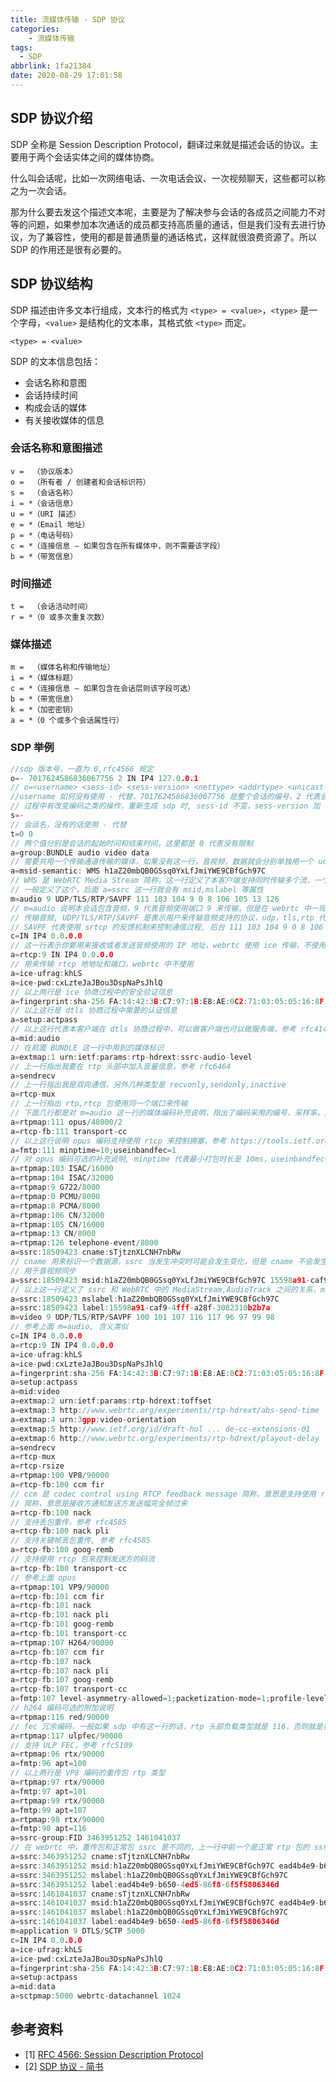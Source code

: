 ```yaml
---
title: 流媒体传输 - SDP 协议
categories: 
    - 流媒体传输
tags:
  - SDP
abbrlink: 1fa21384
date: 2020-08-29 17:01:58
---
```

## SDP 协议介绍

SDP 全称是 Session Description Protocol，翻译过来就是描述会话的协议。主要用于两个会话实体之间的媒体协商。

什么叫会话呢，比如一次网络电话、一次电话会议、一次视频聊天，这些都可以称之为一次会话。

那为什么要去发这个描述文本呢，主要是为了解决参与会话的各成员之间能力不对等的问题，如果参加本次通话的成员都支持高质量的通话，但是我们没有去进行协议，为了兼容性，使用的都是普通质量的通话格式，这样就很浪费资源了。所以 SDP 的作用还是很有必要的。

<!-- more -->

## SDP 协议结构

SDP 描述由许多文本行组成，文本行的格式为 `<type> = <value>`，`<type>` 是一个字母，`<value>` 是结构化的文本串，其格式依 `<type>` 而定。

    <type> = <value>

SDP 的文本信息包括：

* 会话名称和意图
* 会话持续时间
* 构成会话的媒体
* 有关接收媒体的信息

### 会话名称和意图描述

    v =  （协议版本）
    o =  （所有者 / 创建者和会话标识符）
    s =  （会话名称）
    i = *（会话信息）
    u = *（URI 描述）
    e = *（Email 地址）
    p = *（电话号码）
    c = *（连接信息 ― 如果包含在所有媒体中，则不需要该字段）
    b = *（带宽信息）

### 时间描述

    t =  （会话活动时间）
    r = *（0 或多次重复次数）

### 媒体描述

    m =  （媒体名称和传输地址）
    i = *（媒体标题）
    c = *（连接信息 — 如果包含在会话层则该字段可选）
    b = *（带宽信息）
    k = *（加密密钥）
    a = *（0 个或多个会话属性行）

### SDP 举例

``` cpp
//sdp 版本号，一直为 0,rfc4566 规定
o=- 7017624586836067756 2 IN IP4 127.0.0.1
// o=<username> <sess-id> <sess-version> <nettype> <addrtype> <unicast-address>
//username 如何没有使用 - 代替，7017624586836067756 是整个会话的编号，2 代表会话版本，如果在会话
// 过程中有改变编码之类的操作，重新生成 sdp 时, sess-id 不变，sess-version 加 1
s=-
// 会话名，没有的话使用 - 代替
t=0 0
// 两个值分别是会话的起始时间和结束时间，这里都是 0 代表没有限制
a=group:BUNDLE audio video data
// 需要共用一个传输通道传输的媒体，如果没有这一行，音视频，数据就会分别单独用一个 udp 端口来发送
a=msid-semantic: WMS h1aZ20mbQB0GSsq0YxLfJmiYWE9CBfGch97C
// WMS 是 WebRTC Media Stream 简称，这一行定义了本客户端支持同时传输多个流，一个流可以包括多个 track,
// 一般定义了这个，后面 a=ssrc 这一行就会有 msid,mslabel 等属性
m=audio 9 UDP/TLS/RTP/SAVPF 111 103 104 9 0 8 106 105 13 126
// m=audio 说明本会话包含音频，9 代表音频使用端口 9 来传输，但是在 webrtc 中一现在一般不使用，如果设置为 0，代表不
// 传输音频, UDP/TLS/RTP/SAVPF 是表示用户来传输音频支持的协议，udp，tls,rtp 代表使用 udp 来传输 rtp 包，并使用 tls 加密
// SAVPF 代表使用 srtcp 的反馈机制来控制通信过程, 后台 111 103 104 9 0 8 106 105 13 126 表示本会话音频支持的编码，后台几行会有详细补充说明
c=IN IP4 0.0.0.0
// 这一行表示你要用来接收或者发送音频使用的 IP 地址，webrtc 使用 ice 传输，不使用这个地址
a=rtcp:9 IN IP4 0.0.0.0
// 用来传输 rtcp 地地址和端口，webrtc 中不使用
a=ice-ufrag:khLS
a=ice-pwd:cxLzteJaJBou3DspNaPsJhlQ
// 以上两行是 ice 协商过程中的安全验证信息
a=fingerprint:sha-256 FA:14:42:3B:C7:97:1B:E8:AE:0C2:71:03:05:05:16:8F:B9:C7:98:E9:60:43:4B:5B:2C:28:EE:5C:8F3:17
// 以上这行是 dtls 协商过程中需要的认证信息
a=setup:actpass
// 以上这行代表本客户端在 dtls 协商过程中，可以做客户端也可以做服务端，参考 rfc4145 rfc4572
a=mid:audio
// 在前面 BUNDLE 这一行中用到的媒体标识
a=extmap:1 urn:ietf:params:rtp-hdrext:ssrc-audio-level
// 上一行指出我要在 rtp 头部中加入音量信息，参考 rfc6464
a=sendrecv
// 上一行指出我是双向通信，另外几种类型是 recvonly,sendonly,inactive
a=rtcp-mux
// 上一行指出 rtp,rtcp 包使用同一个端口来传输
// 下面几行都是对 m=audio 这一行的媒体编码补充说明，指出了编码采用的编号，采样率，声道等
a=rtpmap:111 opus/48000/2
a=rtcp-fb:111 transport-cc
// 以上这行说明 opus 编码支持使用 rtcp 来控制拥塞，参考 https://tools.ietf.org/html/draft-holmer-rmcat-transport-wide-cc-extensions-01
a=fmtp:111 minptime=10;useinbandfec=1
// 对 opus 编码可选的补充说明, minptime 代表最小打包时长是 10ms，useinbandfec=1 代表使用 opus 编码内置 fec 特性
a=rtpmap:103 ISAC/16000
a=rtpmap:104 ISAC/32000
a=rtpmap:9 G722/8000
a=rtpmap:0 PCMU/8000
a=rtpmap:8 PCMA/8000
a=rtpmap:106 CN/32000
a=rtpmap:105 CN/16000
a=rtpmap:13 CN/8000
a=rtpmap:126 telephone-event/8000
a=ssrc:18509423 cname:sTjtznXLCNH7nbRw
// cname 用来标识一个数据源，ssrc 当发生冲突时可能会发生变化，但是 cname 不会发生变化，也会出现在 rtcp 包中 SDEC 中，
// 用于音视频同步
a=ssrc:18509423 msid:h1aZ20mbQB0GSsq0YxLfJmiYWE9CBfGch97C 15598a91-caf9-4fff-a28f-3082310b2b7a
// 以上这一行定义了 ssrc 和 WebRTC 中的 MediaStream,AudioTrack 之间的关系，msid 后面第一个属性是 stream-d, 第二个是 track-id
a=ssrc:18509423 mslabel:h1aZ20mbQB0GSsq0YxLfJmiYWE9CBfGch97C
a=ssrc:18509423 label:15598a91-caf9-4fff-a28f-3082310b2b7a
m=video 9 UDP/TLS/RTP/SAVPF 100 101 107 116 117 96 97 99 98
// 参考上面 m=audio, 含义类似
c=IN IP4 0.0.0.0
a=rtcp:9 IN IP4 0.0.0.0
a=ice-ufrag:khLS
a=ice-pwd:cxLzteJaJBou3DspNaPsJhlQ
a=fingerprint:sha-256 FA:14:42:3B:C7:97:1B:E8:AE:0C2:71:03:05:05:16:8F:B9:C7:98:E9:60:43:4B:5B:2C:28:EE:5C:8F3:17
a=setup:actpass
a=mid:video
a=extmap:2 urn:ietf:params:rtp-hdrext:toffset
a=extmap:3 http://www.webrtc.org/experiments/rtp-hdrext/abs-send-time
a=extmap:4 urn:3gpp:video-orientation
a=extmap:5 http://www.ietf.org/id/draft-hol ... de-cc-extensions-01
a=extmap:6 http://www.webrtc.org/experiments/rtp-hdrext/playout-delay
a=sendrecv
a=rtcp-mux
a=rtcp-rsize
a=rtpmap:100 VP8/90000
a=rtcp-fb:100 ccm fir
// ccm 是 codec control using RTCP feedback message 简称，意思是支持使用 rtcp 反馈机制来实现编码控制，fir 是 Full Intra Request
// 简称，意思是接收方通知发送方发送幅完全帧过来
a=rtcp-fb:100 nack
// 支持丢包重传，参考 rfc4585
a=rtcp-fb:100 nack pli
// 支持关键帧丢包重传, 参考 rfc4585
a=rtcp-fb:100 goog-remb
// 支持使用 rtcp 包来控制发送方的码流
a=rtcp-fb:100 transport-cc
// 参考上面 opus
a=rtpmap:101 VP9/90000
a=rtcp-fb:101 ccm fir
a=rtcp-fb:101 nack
a=rtcp-fb:101 nack pli
a=rtcp-fb:101 goog-remb
a=rtcp-fb:101 transport-cc
a=rtpmap:107 H264/90000
a=rtcp-fb:107 ccm fir
a=rtcp-fb:107 nack
a=rtcp-fb:107 nack pli
a=rtcp-fb:107 goog-remb
a=rtcp-fb:107 transport-cc
a=fmtp:107 level-asymmetry-allowed=1;packetization-mode=1;profile-level-id=42e01f
// h264 编码可选的附加说明
a=rtpmap:116 red/90000
// fec 冗余编码，一般如果 sdp 中有这一行的话，rtp 头部负载类型就是 116，否则就是各编码原生负责类型
a=rtpmap:117 ulpfec/90000
// 支持 ULP FEC，参考 rfc5109
a=rtpmap:96 rtx/90000
a=fmtp:96 apt=100
// 以上两行是 VP8 编码的重传包 rtp 类型
a=rtpmap:97 rtx/90000
a=fmtp:97 apt=101
a=rtpmap:99 rtx/90000
a=fmtp:99 apt=107
a=rtpmap:98 rtx/90000
a=fmtp:98 apt=116
a=ssrc-group:FID 3463951252 1461041037
// 在 webrtc 中，重传包和正常包 ssrc 是不同的，上一行中前一个是正常 rtp 包的 ssrc, 后一个是重传包的 ssrc
a=ssrc:3463951252 cname:sTjtznXLCNH7nbRw
a=ssrc:3463951252 msid:h1aZ20mbQB0GSsq0YxLfJmiYWE9CBfGch97C ead4b4e9-b650-4ed5-86f8-6f5f5806346d
a=ssrc:3463951252 mslabel:h1aZ20mbQB0GSsq0YxLfJmiYWE9CBfGch97C
a=ssrc:3463951252 label:ead4b4e9-b650-4ed5-86f8-6f5f5806346d
a=ssrc:1461041037 cname:sTjtznXLCNH7nbRw
a=ssrc:1461041037 msid:h1aZ20mbQB0GSsq0YxLfJmiYWE9CBfGch97C ead4b4e9-b650-4ed5-86f8-6f5f5806346d
a=ssrc:1461041037 mslabel:h1aZ20mbQB0GSsq0YxLfJmiYWE9CBfGch97C
a=ssrc:1461041037 label:ead4b4e9-b650-4ed5-86f8-6f5f5806346d
m=application 9 DTLS/SCTP 5000
c=IN IP4 0.0.0.0
a=ice-ufrag:khLS
a=ice-pwd:cxLzteJaJBou3DspNaPsJhlQ
a=fingerprint:sha-256 FA:14:42:3B:C7:97:1B:E8:AE:0C2:71:03:05:05:16:8F:B9:C7:98:E9:60:43:4B:5B:2C:28:EE:5C:8F3:17
a=setup:actpass
a=mid:data
a=sctpmap:5000 webrtc-datachannel 1024
```

## 参考资料

* [1] [RFC 4566: Session Description Protocol](https://www.rfc-editor.org/rfc/rfc4566.txt)
* [2] [SDP 协议 - 简书](https://www.jianshu.com/p/94b118b8fd97)
